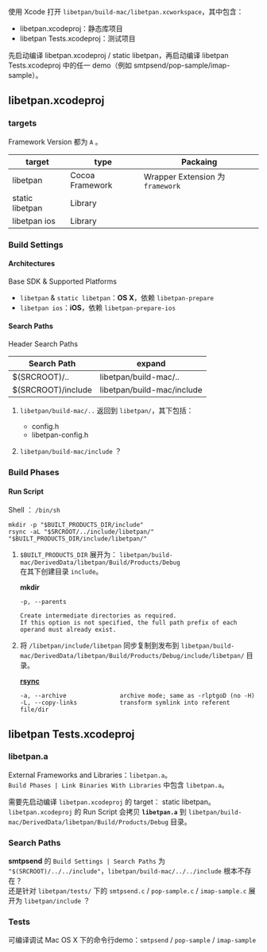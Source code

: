 
使用 Xcode 打开 `libetpan/build-mac/libetpan.xcworkspace`，其中包含：

- libetpan.xcodeproj：静态库项目
- libetpan Tests.xcodeproj：测试项目

先启动编译 libetpan.xcodeproj / static libetpan，再启动编译 libetpan Tests.xcodeproj 中的任一 demo（例如 smtpsend/pop-sample/imap-sample）。

## libetpan.xcodeproj
### targets
Framework Version 都为 `A` 。

target          | type             | Packaing
----------------|------------------|----------
libetpan        | Cocoa Framework  | Wrapper Extension 为 `framework`
static libetpan | Library          | 
libetpan ios    | Library          | 

### Build Settings
#### Architectures
Base SDK & Supported Platforms

- `libetpan` & `static libetpan`：**OS X**，依赖 `libetpan-prepare`
- `libetpan ios`：**iOS**，依赖 `libetpan-prepare-ios`

#### Search Paths
Header Search Paths

Search Path        | expand
-------------------|--------------
$(SRCROOT)/..      | libetpan/build-mac/..
$(SRCROOT)/include | libetpan/build-mac/include

1. `libetpan/build-mac/..` 返回到 `libetpan/`，其下包括：

	- config.h
	- libetpan-config.h

2. `libetpan/build-mac/include` ？

### Build Phases
#### Run Script
Shell ： `/bin/sh`

```
mkdir -p "$BUILT_PRODUCTS_DIR/include"
rsync -aL "$SRCROOT/../include/libetpan/" "$BUILT_PRODUCTS_DIR/include/libetpan/"
```

1. `$BUILT_PRODUCTS_DIR` 展开为： 
`libetpan/build-mac/DerivedData/libetpan/Build/Products/Debug`  
在其下创建目录 `include`。

	**mkdir**
	
	```
	-p, --parents
	
	Create intermediate directories as required.
	If this option is not specified, the full path prefix of each operand must already exist.
	```

2. 将 `/libetpan/include/libetpan` 同步复制到发布到 `libetpan/build-mac/DerivedData/libetpan/Build/Products/Debug/include/libetpan/` 目录。

	[**rsync**](http://www.ibm.com/developerworks/cn/aix/library/au-spunix_rsync/)
	
	```
	-a, --archive               archive mode; same as -rlptgoD (no -H)
	-L, --copy-links            transform symlink into referent file/dir
	```

## libetpan Tests.xcodeproj
### libetpan.a
External Frameworks and Libraries：`libetpan.a`。  
`Build Phases | Link Binaries With Libraries` 中包含 `libetpan.a`。  

需要先启动编译 `libetpan.xcodeproj` 的 target： static libetpan。  
`libetpan.xcodeproj` 的 Run Script 会拷贝 **`libetpan.a`** 到 `libetpan/build-mac/DerivedData/libetpan/Build/Products/Debug` 目录。

### Search Paths

**smtpsend** 的 `Build Settings | Search Paths` 为  `"$(SRCROOT)/../../include"`，`libetpan/build-mac/../../include` 根本不存在？  
还是针对 `libetpan/tests/` 下的 `smtpsend.c` / `pop-sample.c` / `imap-sample.c` 展开为 `libetpan/include` ？

### Tests

可编译调试 Mac OS X 下的命令行demo：`smtpsend` / `pop-sample` / `imap-sample`
